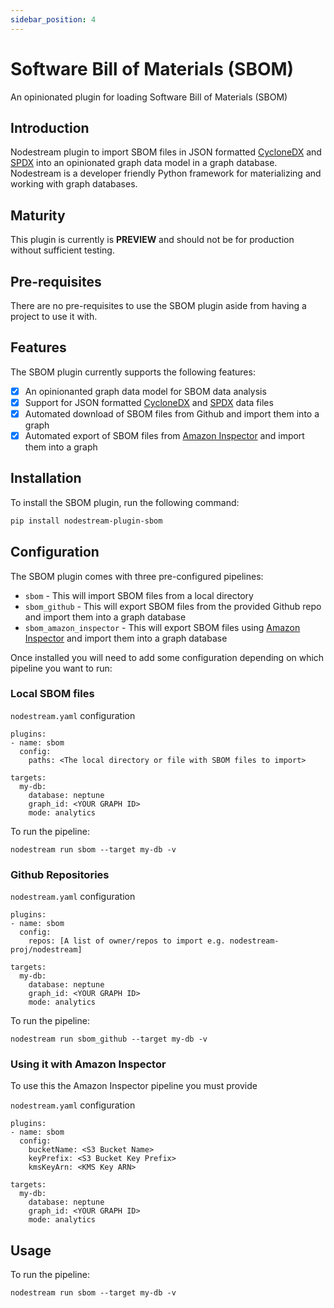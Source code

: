 ```yaml
---
sidebar_position: 4
---
```


# Software Bill of Materials (SBOM)

An opinionated plugin for loading Software Bill of Materials (SBOM)

## Introduction

Nodestream plugin to import SBOM files in JSON formatted [CycloneDX](https://cyclonedx.org/) and [SPDX](https://spdx.dev/) into an opinionated graph data model in a graph database. Nodestream is a developer friendly Python framework for materializing and working with graph databases.

## Maturity

This plugin is currently is **PREVIEW** and should not be for production without sufficient testing.

## Pre-requisites

There are no pre-requisites to use the SBOM plugin aside from having a project to use it with.

## Features

The SBOM plugin currently supports the following features:

- [x] An opinionanted graph data model for SBOM data analysis
- [x] Support for JSON formatted [CycloneDX](https://cyclonedx.org/) and [SPDX](https://spdx.dev/) data files
- [x] Automated download of SBOM files from Github and import them into a graph
- [x] Automated export of SBOM files from [Amazon Inspector](https://aws.amazon.com/inspector/) and import them into a graph

## Installation

To install the SBOM plugin, run the following command:

```bash
pip install nodestream-plugin-sbom
```

## Configuration

The SBOM plugin comes with three pre-configured pipelines:

- `sbom` - This will import SBOM files from a local directory
- `sbom_github` - This will export SBOM files from the provided Github repo and import them into a graph database
- `sbom_amazon_inspector` - This will export SBOM files using [Amazon Inspector](https://aws.amazon.com/inspector/) and import them into a graph database

Once installed you will need to add some configuration depending on which pipeline you want to run:

### Local SBOM files

`nodestream.yaml` configuration

```
plugins:
- name: sbom
  config:
    paths: <The local directory or file with SBOM files to import>

targets:
  my-db:
    database: neptune
    graph_id: <YOUR GRAPH ID>
    mode: analytics
```

To run the pipeline:

```
nodestream run sbom --target my-db -v
```

### Github Repositories

`nodestream.yaml` configuration

```
plugins:
- name: sbom
  config:
    repos: [A list of owner/repos to import e.g. nodestream-proj/nodestream]

targets:
  my-db:
    database: neptune
    graph_id: <YOUR GRAPH ID>
    mode: analytics
```

To run the pipeline:

```
nodestream run sbom_github --target my-db -v
```

### Using it with Amazon Inspector

To use this the Amazon Inspector pipeline you must provide

`nodestream.yaml` configuration

```
plugins:
- name: sbom
  config:
    bucketName: <S3 Bucket Name>
    keyPrefix: <S3 Bucket Key Prefix>
    kmsKeyArn: <KMS Key ARN>

targets:
  my-db:
    database: neptune
    graph_id: <YOUR GRAPH ID>
    mode: analytics
```

## Usage

To run the pipeline:

```
nodestream run sbom --target my-db -v
```
